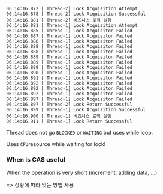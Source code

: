 ```
06:14:16.872 [ Thread-2] Lock Acquisition Attempt
06:14:16.878 [ Thread-2] Lock Acquisition Successful
06:14:16.881 [ Thread-2] 비즈니스 로직 실행
06:14:16.881 [ Thread-1] Lock Acquisition Attempt
06:14:16.885 [ Thread-1] Lock Acquisiton Failed
06:14:16.887 [ Thread-1] Lock Acquisiton Failed
06:14:16.888 [ Thread-1] Lock Acquisiton Failed
06:14:16.888 [ Thread-1] Lock Acquisiton Failed
06:14:16.888 [ Thread-1] Lock Acquisiton Failed
06:14:16.889 [ Thread-1] Lock Acquisiton Failed
06:14:16.889 [ Thread-1] Lock Acquisiton Failed
06:14:16.889 [ Thread-1] Lock Acquisiton Failed
06:14:16.890 [ Thread-1] Lock Acquisiton Failed
06:14:16.891 [ Thread-1] Lock Acquisiton Failed
06:14:16.892 [ Thread-1] Lock Acquisiton Failed
06:14:16.892 [ Thread-1] Lock Acquisiton Failed
06:14:16.892 [ Thread-1] Lock Acquisiton Failed
06:14:16.897 [ Thread-1] Lock Acquisiton Failed
06:14:16.897 [ Thread-2] Lock Return Successful
06:14:16.899 [ Thread-1] Lock Acquisition Successful
06:14:16.900 [ Thread-1] 비즈니스 로직 실행
06:14:16.911 [ Thread-1] Lock Return Successful
```


Thread does not go `BLOCKED` or `WAITING` but uses while loop. 

Uses `CPU`resource while waiting for lock!

### When is CAS useful

When the operation is very short (increment, adding data, ...)

=> 상황에 따라 맞는 방법 사용
